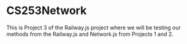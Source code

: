 # CS253Network
This is Project 3 of the Railway.js project where we will be testing our methods from the Railway.js and Network.js from Projects 1 and 2.
